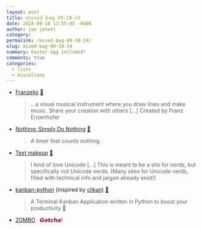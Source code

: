 ```yaml
---
layout: post
title: 𝕞𝕚𝕩𝕖𝕕 𝕓𝕒𝕘 𝟘𝟡-𝟙𝟠-𝟚𝟜
date: 2024-09-18 13:55:05 -0400
author: joe jenett
category: 
permalink: /mixed-bag-09-18-24/
slug: mixed-bag-09-18-24
summary: Easter egg included!
comments: true
categories:
  - lists
  - miscellany
---
```

<ul class="links">
	<li><a title="Franzelio - Draw Lines, Make Music, Share Your Instrument" href="https://franzelio.franzai.com/">Franzelio</a> <a title="source" href="https://pinboard.in/u:maroonblazer">📌</a><blockquote><p>...a visual musical instrument where you draw lines and make music. Share your creation with others [...] Created by Franz Enzenhofer</p></blockquote></li>
	<li><a title="Nothing: Simply Do Nothing" href="https://usenothing.com/">Nothing: Simply Do Nothing</a> <a title="source" href="https://pinboard.in/u:tdjones">📌</a><blockquote><p>A timer that counts nothing.</p></blockquote></li>
	<li><a title="Text makeup" href="https://text.makeup/">Text makeup</a> <a title="source" href="https://pinboard.in/u:bitstarr">📌</a><blockquote><p>I kind of love Unicode [...] This is meant to be a site for nerds, but specifically not Unicode nerds. (Many sites for Unicode nerds, filled with technical info and jargon already exist!)</p></blockquote></li>
	<li><a title="GitHub - Zaloog/kanban-python: Kanban Terminal App written in Python" href="https://github.com/Zaloog/kanban-python">kanban-python</a> (inspired by <a href="https://github.com/kitplummer/clikan">clikan</a>) <a title="source" href="https://pinboard.in/u:floehopper">📌</a><blockquote><p>A Terminal Kanban Application written in Python to boost your productivity 🚀</p></blockquote></li>
	<li><a title="ZOMBO" href="https://zombo.com/">ZOMBO</a> &nbsp; <span style="color:#8f002d">𝙂𝙤𝙩𝙘𝙝𝙖!</span></li>
</ul>
<a style="display:none;" href="https://brid.gy/publish/mastodon"><small>(cross-posted to mastodon)</small></a>